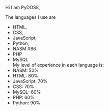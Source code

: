 Hi I am PyDOS8,

The languages I use are 
* HTML,
* CSS,
* JavaScript,
* Python,
* NASM X86
* PHP
* MySQL
<br/>My level of experience in each language is:
* NASM: 50%
* HTML: 80%
* JavaScript: 70%
* CSS: 70%
* MySQL: 60%
* PHP: 60%
* Python: 90%
